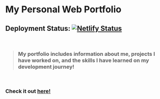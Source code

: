 # My Personal Web Portfolio

## Deployment Status: [![Netlify Status](https://api.netlify.com/api/v1/badges/398e706e-c874-49bf-8fe3-22ab8a14db51/deploy-status)](https://app.netlify.com/sites/ktran-portfolio/deploys)

<p>&nbsp;</p>


>### My portfolio includes information about me, projects I have worked on, and the skills I have learned on my development journey!

<p>&nbsp;</p>

### Check it out [here!](https://ktran.tech)

<p>&nbsp;</p>







